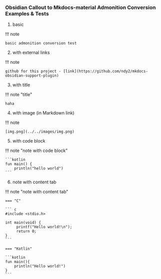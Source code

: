 ### Obsidian Callout to Mkdocs-material Admonition Conversion Examples & Tests

1. basic

!!! note

    basic admonition conversion test
2. with external links

!!! note

    github for this project - [link](https://github.com/ndy2/mkdocs-obsidian-support-plugin)

3. with title 

!!! note "title"

    haha
4. with image (in Markdown link)

!!! note

    [img.png](../../images/img.png)
5. with code block

!!! note "note with code block"

    ```kotlin
    fun main() {
    	println("hello world")
    ```
6. note with content tab

!!! note "note with content tab"

    === "C"
    
    ``` c
    #include <stdio.h>
    
    int main(void) {
         printf("Hello world!\n");
         return 0;
    }
    ```
    
    === "Kotlin"
    
    ```kotlin
    fun main(){
    	println("Hello world!")
    }
    ```